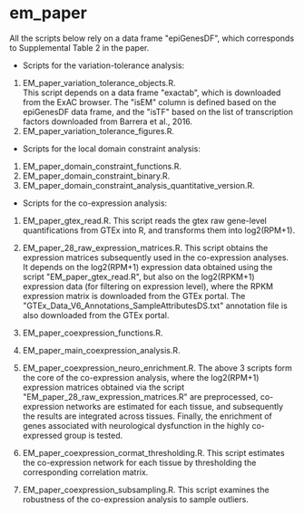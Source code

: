 # em_paper
All the scripts below rely on a data frame "epiGenesDF", which corresponds to Supplemental Table 2 in the paper.

* Scripts for the variation-tolerance analysis:
1. EM_paper_variation_tolerance_objects.R.  
This script depends on a data frame "exactab", which is downloaded from the ExAC browser. The "isEM" column is defined based on the epiGenesDF data frame, and the "isTF" based on the list of transcription factors downloaded from Barrera et al., 2016.
2. EM_paper_variation_tolerance_figures.R. 

* Scripts for the local domain constraint analysis:
1. EM_paper_domain_constraint_functions.R. 
2. EM_paper_domain_constraint_binary.R. 
3. EM_paper_domain_constraint_analysis_quantitative_version.R. 

* Scripts for the co-expression analysis:

1. EM_paper_gtex_read.R. 
This script reads the gtex raw gene-level quantifications from GTEx into R, and transforms them into log2(RPM+1).
2. EM_paper_28_raw_expression_matrices.R. 
This script obtains the expression matrices subsequently used in the co-expression analyses. It depends on the log2(RPM+1) expression data obtained using the script "EM_paper_gtex_read.R", but also on the log2(RPKM+1) expression data (for filtering on expression level), where the RPKM expression matrix is downloaded from the GTEx portal. The "GTEx_Data_V6_Annotations_SampleAttributesDS.txt" annotation file is also downloaded from the GTEx portal.

3. EM_paper_coexpression_functions.R. 
4. EM_paper_main_coexpression_analysis.R. 
5. EM_paper_coexpression_neuro_enrichment.R. 
The above 3 scripts form the core of the co-expression analysis, where the log2(RPM+1) expression matrices obtained via the script "EM_paper_28_raw_expression_matrices.R" are preprocessed, co-expression networks are estimated for each tissue, and subsequently the results are integrated across tissues. Finally, the enrichment of genes associated with neurological dysfunction in the highly co-expressed group is tested.

6. EM_paper_coexpression_cormat_thresholding.R. 
This script estimates the co-expression network for each tissue by thresholding the corresponding correlation matrix.
7. EM_paper_coexpression_subsampling.R. 
This script examines the robustness of the co-expression analysis to sample outliers.







